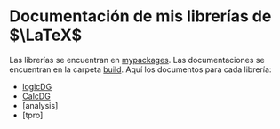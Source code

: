 # Documentación de mis librerías de $\LaTeX$

Las librerías se encuentran en [mypackages](https://github.com/DavidAGomezO/mypackages).
Las documentaciones se encuentran en la carpeta [build](https://github.com/DavidAGomezO/Documentation-MyPackages/tree/master/build).
Aquí los documentos para cada librería:

- [logicDG](https://github.com/DavidAGomezO/Documentation-MyPackages/blob/master/build/logicDGDoc.pdf)
- [CalcDG](https://github.com/DavidAGomezO/Documentation-MyPackages/blob/master/build/calcDGDoc.pdf)
- [analysis]
- [tpro]
